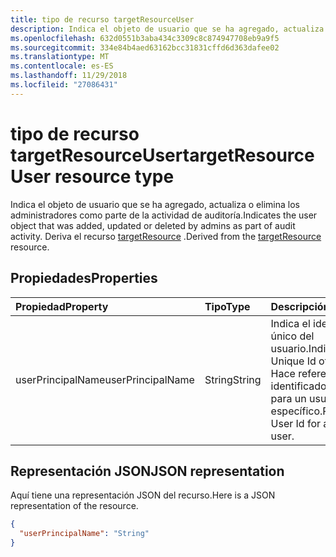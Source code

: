 ```yaml
---
title: tipo de recurso targetResourceUser
description: Indica el objeto de usuario que se ha agregado, actualiza o elimina los administradores como parte de la actividad de auditoría. Deriva el recurso targetResource.
ms.openlocfilehash: 632d0551b3aba434c3309c8c874947708eb9a9f5
ms.sourcegitcommit: 334e84b4aed63162bcc31831cffd6d363dafee02
ms.translationtype: MT
ms.contentlocale: es-ES
ms.lasthandoff: 11/29/2018
ms.locfileid: "27086431"
---
```

# <a name="targetresourceuser-resource-type"></a><span data-ttu-id="b6d4f-104">tipo de recurso targetResourceUser</span><span class="sxs-lookup"><span data-stu-id="b6d4f-104">targetResourceUser resource type</span></span>
<span data-ttu-id="b6d4f-105">Indica el objeto de usuario que se ha agregado, actualiza o elimina los administradores como parte de la actividad de auditoría.</span><span class="sxs-lookup"><span data-stu-id="b6d4f-105">Indicates the user object that was added, updated or deleted by admins as part of audit activity.</span></span> <span data-ttu-id="b6d4f-106">Deriva el recurso [targetResource](targetresource.md) .</span><span class="sxs-lookup"><span data-stu-id="b6d4f-106">Derived from the [targetResource](targetresource.md) resource.</span></span>


## <a name="properties"></a><span data-ttu-id="b6d4f-107">Propiedades</span><span class="sxs-lookup"><span data-stu-id="b6d4f-107">Properties</span></span>
| <span data-ttu-id="b6d4f-108">Propiedad</span><span class="sxs-lookup"><span data-stu-id="b6d4f-108">Property</span></span>     | <span data-ttu-id="b6d4f-109">Tipo</span><span class="sxs-lookup"><span data-stu-id="b6d4f-109">Type</span></span>   |<span data-ttu-id="b6d4f-110">Descripción</span><span class="sxs-lookup"><span data-stu-id="b6d4f-110">Description</span></span>|
|:---------------|:--------|:----------|
|<span data-ttu-id="b6d4f-111">userPrincipalName</span><span class="sxs-lookup"><span data-stu-id="b6d4f-111">userPrincipalName</span></span>|<span data-ttu-id="b6d4f-112">String</span><span class="sxs-lookup"><span data-stu-id="b6d4f-112">String</span></span>|<span data-ttu-id="b6d4f-113">Indica el identificador único del usuario.</span><span class="sxs-lookup"><span data-stu-id="b6d4f-113">Indicates the Unique Id of the User.</span></span> <span data-ttu-id="b6d4f-114">Hace referencia al identificador de usuario para un usuario específico.</span><span class="sxs-lookup"><span data-stu-id="b6d4f-114">Refers to User Id for a specific user.</span></span>|

## <a name="json-representation"></a><span data-ttu-id="b6d4f-115">Representación JSON</span><span class="sxs-lookup"><span data-stu-id="b6d4f-115">JSON representation</span></span>

<span data-ttu-id="b6d4f-116">Aquí tiene una representación JSON del recurso.</span><span class="sxs-lookup"><span data-stu-id="b6d4f-116">Here is a JSON representation of the resource.</span></span>

<!-- {
  "blockType": "resource",
  "optionalProperties": [

  ],
  "@odata.type": "microsoft.graph.targetResourceUser"
}-->

```json
{
  "userPrincipalName": "String"
}

```

<!-- uuid: 8fcb5dbc-d5aa-4681-8e31-b001d5168d79
2015-10-25 14:57:30 UTC -->
<!-- {
  "type": "#page.annotation",
  "description": "targetResourceUser resource",
  "keywords": "",
  "section": "documentation",
  "tocPath": ""
}-->